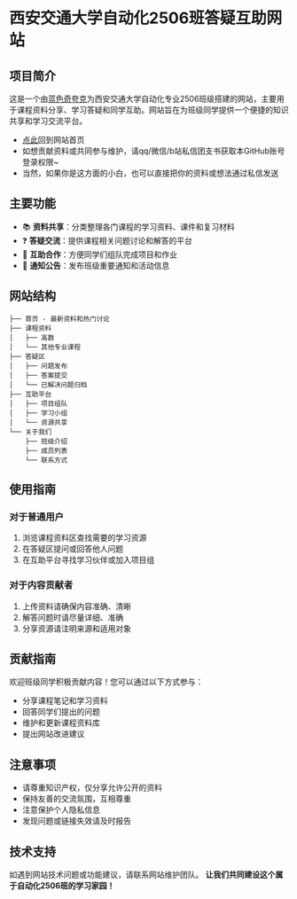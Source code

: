 # 西安交通大学自动化2506班答疑互助网站

## 项目简介

这是一个由[蓝色奇夸克](https://space.bilibili.com/2105459088)为西安交通大学自动化专业2506班级搭建的网站，主要用于课程资料分享、学习答疑和同学互助。网站旨在为班级同学提供一个便捷的知识共享和学习交流平台。

- [点此](https://auto2506.github.io)回到网站首页
- 如想贡献资料或共同参与维护，请qq/微信/b站私信团支书获取本GitHub账号登录权限~
- 当然，如果你是这方面的小白，也可以直接把你的资料或想法通过私信发送


## 主要功能

- 📚 **资料共享**：分类整理各门课程的学习资料、课件和复习材料
- ❓ **答疑交流**：提供课程相关问题讨论和解答的平台
- 🤝 **互助合作**：方便同学们组队完成项目和作业
- 📅 **通知公告**：发布班级重要通知和活动信息

## 网站结构

```
├── 首页 - 最新资料和热门讨论
├── 课程资料
│   ├── 高数
│   └── 其他专业课程
├── 答疑区
│   ├── 问题发布
│   ├── 答案提交
│   └── 已解决问题归档
├── 互助平台
│   ├── 项目组队
│   ├── 学习小组
│   └── 资源共享
└── 关于我们
    ├── 班级介绍
    ├── 成员列表
    └── 联系方式
```

## 使用指南

### 对于普通用户
1. 浏览课程资料区查找需要的学习资源
2. 在答疑区提问或回答他人问题
3. 在互助平台寻找学习伙伴或加入项目组

### 对于内容贡献者
1. 上传资料请确保内容准确、清晰
2. 解答问题时请尽量详细、准确
3. 分享资源请注明来源和适用对象

## 贡献指南

欢迎班级同学积极贡献内容！您可以通过以下方式参与：
- 分享课程笔记和学习资料
- 回答同学们提出的问题
- 维护和更新课程资料库
- 提出网站改进建议

## 注意事项

- 请尊重知识产权，仅分享允许公开的资料
- 保持友善的交流氛围，互相尊重
- 注意保护个人隐私信息
- 发现问题或链接失效请及时报告

## 技术支持

如遇到网站技术问题或功能建议，请联系网站维护团队。
**让我们共同建设这个属于自动化2506班的学习家园！**
